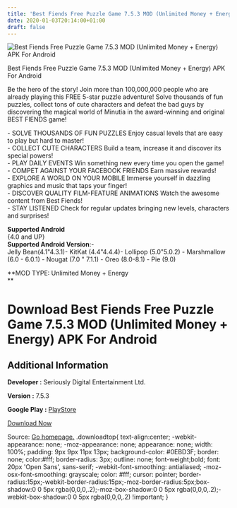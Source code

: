 ```yaml
---
title: 'Best Fiends Free Puzzle Game 7.5.3 MOD (Unlimited Money + Energy) APK For Android'
date: 2020-01-03T20:14:00+01:00
draft: false
---
```


![Best Fiends Free Puzzle Game 7.5.3 MOD (Unlimited Money + Energy) APK For Android](https://i0.wp.com/apkhome.net/wp-content/uploads/2020/01/Best-Fiends-Free-Puzzle-Game-7.5.3-MOD-Unlimited-Money-Energy.png "Best Fiends Free Puzzle Game 7.5.3 MOD (Unlimited Money + Energy) APK For Android")

  

Best Fiends Free Puzzle Game 7.5.3 MOD (Unlimited Money + Energy) APK For Android

Be the hero of the story! Join more than 100,000,000 people who are already playing this FREE 5-star puzzle adventure! Solve thousands of fun puzzles, collect tons of cute characters and defeat the bad guys by discovering the magical world of Minutia in the award-winning and original BEST FIENDS game!

\- SOLVE THOUSANDS OF FUN PUZZLES Enjoy casual levels that are easy to play but hard to master!  
\- COLLECT CUTE CHARACTERS Build a team, increase it and discover its special powers!  
\- PLAY DAILY EVENTS Win something new every time you open the game!  
\- COMPET AGAINST YOUR FACEBOOK FRIENDS Earn massive rewards!  
\- EXPLORE A WORLD ON YOUR MOBILE Immerse yourself in dazzling graphics and music that taps your finger!  
\- DISCOVER QUALITY FILM-FEATURE ANIMATIONS Watch the awesome content from Best Fiends!  
\- STAY LISTENED Check for regular updates bringing new levels, characters and surprises!

**Supported Android**  
{4.0 and UP}  
**Supported Android Version**:-  
Jelly Bean(4.1"4.3.1)- KitKat (4.4"4.4.4)- Lollipop (5.0"5.0.2) - Marshmallow (6.0 - 6.0.1) - Nougat (7.0 " 7.1.1) - Oreo (8.0-8.1) - Pie (9.0)

**MOD TYPE: Unlimited Money + Energy  
**

Download Best Fiends Free Puzzle Game 7.5.3 MOD (Unlimited Money + Energy) APK For Android
==========================================================================================

Additional Information
----------------------

**Developer :** Seriously Digital Entertainment Ltd.

**Version :** 7.5.3

**Google Play :** [PlayStore](https://play.google.com/store/apps/details?id=com.Seriously.BestFiends)

  

[Download Now](https://store4app.co/post/best-fiends-free-puzzle-game-7-5-3-mod-unlimited-money-energy-apk-for-android_1578078374)

  
Source: [Go homepage.](https://store4app.co/post/best-fiends-free-puzzle-game-7-5-3-mod-unlimited-money-energy-apk-for-android_1578078374) .downloadtop{ text-align:center; -webkit-appearance: none; -moz-appearance: none; appearance: none; width: 100%; padding: 9px 9px 11px 13px; background-color: #0EBD3F; border: none; color:#fff; border-radius: 3px; outline: none; font-weight;bold; font: 20px 'Open Sans', sans-serif; -webkit-font-smoothing: antialiased; -moz-osx-font-smoothing: grayscale; color: #fff; cursor: pointer; border-radius:15px;-webkit-border-radius:15px;-moz-border-radius:5px;box-shadow:0 0 5px rgba(0,0,0,.2);-moz-box-shadow:0 0 5px rgba(0,0,0,.2);-webkit-box-shadow:0 0 5px rgba(0,0,0,.2) !important; }